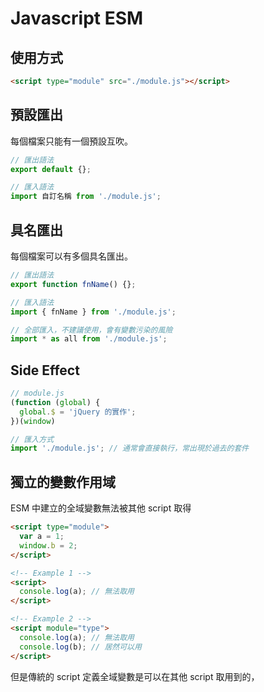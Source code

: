 # Javascript ESM

## 使用方式

```html
<script type="module" src="./module.js"></script>
```

## 預設匯出

每個檔案只能有一個預設互吹。

```js
// 匯出語法
export default {};

// 匯入語法
import 自訂名稱 from './module.js';
```

## 具名匯出

每個檔案可以有多個具名匯出。

```js
// 匯出語法
export function fnName() {};

// 匯入語法
import { fnName } from './module.js';

// 全部匯入，不建議使用，會有變數污染的風險
import * as all from './module.js';
```

## Side Effect

```js
// module.js
(function (global) {
  global.$ = 'jQuery 的實作';
})(window)

// 匯入方式
import './module.js'; // 通常會直接執行，常出現於過去的套件
```

## 獨立的變數作用域

ESM 中建立的全域變數無法被其他 script 取得

```html
<script type="module">
  var a = 1;
  window.b = 2;
</script>

<!-- Example 1 -->
<script>
  console.log(a); // 無法取用
</script>

<!-- Example 2 -->
<script module="type">
  console.log(a); // 無法取用
  console.log(b); // 居然可以用
</script>
```

但是傳統的 script 定義全域變數是可以在其他 script 取用到的，
